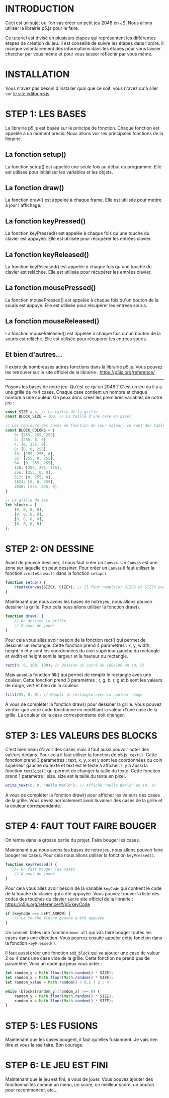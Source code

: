 # INTRODUCTION 

Ceci est un sujet ou l'on vas créer un petit jeu 2048 en JS. Nous allons utiliser la librairie p5.js pour le faire.

Ce tutoriel est divisé en plusieurs étapes qui représentent les différentes étapes de création du jeu. Il est conseillé de suivre les étapes dans l'ordre. Il manque volontairement des informations dans les étapes pour vous laisser chercher par vous même et pour vous laisser réfléchir par vous même.

# INSTALLATION

Vous n'avez pas besoin d'installer quoi que ce soit, vous n'avez qu'à aller sur [le site editor.p5.js](https://editor.p5js.org/).

# STEP 1: LES BASES

La librairie p5.js est basée sur le principe de fonction. Chaque fonction est appelée à un moment précis. Nous allons voir les principales fonctions de la librairie.

## La fonction setup()

La fonction setup() est appelée une seule fois au début du programme. Elle est utilisée pour initialiser les variables et les objets.

## La fonction draw()

La fonction draw() est appelée à chaque frame. Elle est utilisée pour mettre à jour l'affichage.

## La fonction keyPressed()

La fonction keyPressed() est appelée à chaque fois qu'une touche du clavier est appuyée. Elle est utilisée pour récupérer les entrées clavier.

## La fonction keyReleased()

La fonction keyReleased() est appelée à chaque fois qu'une touche du clavier est relâchée. Elle est utilisée pour récupérer les entrées clavier.

## La fonction mousePressed()

La fonction mousePressed() est appelée à chaque fois qu'un bouton de la souris est appuyé. Elle est utilisée pour récupérer les entrées souris.

## La fonction mouseReleased()

La fonction mouseReleased() est appelée à chaque fois qu'un bouton de la souris est relâché. Elle est utilisée pour récupérer les entrées souris.

## Et bien d'autres...

Il existe de nombreuses autres fonctions dans la librairie p5.js. Vous pouvez les retrouver sur le site officiel de la librairie : https://p5js.org/reference/

---

Posons les bases de notre jeu. Qu'est ce qu'un 2048 ? C'est un jeu ou il y a une grille de 4x4 cases. Chaque case contient un nombre et chaque nombre a une couleur. On peux donc créer les premières variables de notre jeu :

```js
const SIZE = 4; // La taille de la grille
const BLOCK_SIZE = 100; // La taille d'une case en pixel

// Les couleurs des cases en fonction de leur valeur, ce sont des tableaux de 3 valeurs (R, G, B) entre 0 et 255
const BLOCK_COLORS = {
    0: [255, 255, 255],
    2: [255, 0, 0],
    4: [0, 255, 0],
    8: [0, 0, 255],
    16: [255, 255, 0],
    32: [255, 0, 255],
    64: [0, 255, 255],
    128: [255, 255, 255],
    256: [255, 0, 0],
    512: [0, 255, 0],
    1024: [0, 0, 255],
    2048: [255, 255, 0],
}

// La grille du jeu
let blocks = [
    [0, 0, 0, 0],
    [0, 0, 0, 0],
    [0, 0, 0, 0],
    [0, 0, 0, 0]
];
```

# STEP 2: ON DESSINE

Avant de pouvoir dessiner, il nous faut créer un `Canvas`. Un `Canvas` est une zone sur laquelle on peut dessiner. Pour créer un `Canvas` il faut utiliser la fonction `createCanvas()` dans la fonction `setup()`.

```js
function setup() {
    createCanvas(SIZEX, SIZEY); // Il faut remplacer SIZEX et SIZEY par la taille du Canvas en pixel
}
```

Maintenant que nous avons les bases de notre jeu, nous allons pouvoir dessiner la grille. Pour cela nous allons utiliser la fonction draw().

```js
function draw() {
    // On dessine la grille
    // A vous de jouer
}
```

Pour cela vous allez avoir besoin de la fonction rect() qui permet de dessiner un rectangle. Cette fonction prend 4 paramètres : x, y, width, height. x et y sont les coordonnées du coin supérieur gauche du rectangle et width et height sont la largeur et la hauteur du rectangle.

```js
rect(0, 0, 100, 100); // Dessine un carré de 100x100 en (0, 0)
```
Mais aussi la fonction fill() qui permet de remplir le rectangle avec une couleur. Cette fonction prend 3 paramètres : r, g, b. r, g et b sont les valeurs de rouge, vert et bleu de la couleur.

```js
fill(255, 0, 0); // Rempli le rectangle avec la couleur rouge
```

A vous de compléter la fonction draw() pour dessiner la grille.
Vous pouvez vérifier que votre code fonctionne en modifiant la valeur d'une case de la grille. La couleur de la case correspondante doit changer.

# STEP 3: LES VALEURS DES BLOCKS

C'est bien beau d'avoir des cases mais il faut aussi pouvoir noter des valeurs dedans. Pour cela il faut utiliser la fonction de p5.js: `text()`. Cette fonction prend 3 paramètres : text, x, y. x et y sont les coordonnées du coin supérieur gauche du texte et text est le texte à afficher.
Il y a aussi la fonction `textSize()` qui permet de changer la taille du texte. Cette fonction prend 1 paramètre : size. size est la taille du texte en pixel.

```js
write_text(0, 0, "Hello World"); // Affiche "Hello World" en (0, 0)
```

A vous de compléter la fonction draw() pour afficher les valeurs des cases de la grille.
Vous devez normalement avoir la valeur des cases de la grille et la couleur correspondante. 

# STEP 4: FAUT TOUT FAIRE BOUGER

On rentre dans la grosse partie du projet. Faire bouger les cases.

Maintenant que nous avons les bases de notre jeu, nous allons pouvoir faire bouger les cases. Pour cela nous allons utiliser la fonction `keyPressed()`.

```js
function keyPressed() {
    // On fait bouger les cases
    // A vous de jouer
}
```

Pour cela vous allez avoir besoin de la variable `keyCode` qui contient le code de la touche du clavier qui a été appuyée. Vous pouvez trouver la liste des codes des touches du clavier sur le site officiel de la librairie : https://p5js.org/reference/#/p5/keyCode

```js
if (keyCode === LEFT_ARROW) {
    // La touche flèche gauche a été appuyée
}
```
Un conseil: faites une fonction `move_all` qui vas faire bouger toutes les cases dans une direction. Vous pourrez ensuite appeler cette fonction dans la fonction `keyPressed()`.

Il faut aussi créer une fonction `add_block` qui va ajouter une case de valeur 2 ou 4 dans une case vide de la grille. Cette fonction ne prend pas de paramètre.
Voici un code qui peux vous aider :

```js
let random_y = Math.floor(Math.random() * SIZE);
let random_x = Math.floor(Math.random() * SIZE);
let random_value = Math.random() < 0.5 ? 2 : 4;

while (blocks[random_y][random_x] !== 0) {
    random_y = Math.floor(Math.random() * SIZE);
    random_x = Math.floor(Math.random() * SIZE);
}
```

# STEP 5: LES FUSIONS

Maintenant que les cases bougent, il faut qu'elles fusionnent. Je vais rien dire et vous laisse faire. Bon courage.

# STEP 6: LE JEU EST FINI

Maintenant que le jeu est fini, a vous de jouer. Vous pouvez ajouter des fonctionnalités comme un menu, un score, un meilleur score, un bouton pour recommencer, etc...
